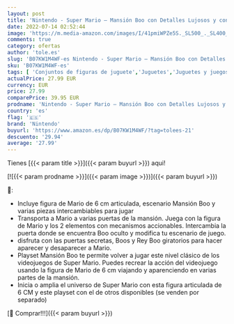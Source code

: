 ```yaml
---
layout: post
title: 'Nintendo - Super Mario – Mansión Boo con Detalles Lujosos y con la Exclusiva Figura de Acción Articulada “Mario Bros” de 6 cm - Juguete para Niños con Mecanismos Accionables – Juguete Niños 3 años +'
date: 2022-07-14 02:52:44
image: 'https://m.media-amazon.com/images/I/41pmiWPZe5S._SL500_._SL400_.jpg'
comments: true
category: ofertas
author: 'tole.es'
slug: 'B07KW1M4WF-es Nintendo - Super Mario – Mansión Boo con Detalles Lujosos...'
sku: 'B07KW1M4WF-es'
tags: [ 'Conjuntos de figuras de juguete','Juguetes','Juguetes y juegos','Muñecos y figuras','nintendo','🇪🇸', ]
actualPrice: 27.99 EUR
currency: EUR
price: 27.99
comparePrice: 39.95 EUR
prodname: 'Nintendo - Super Mario – Mansión Boo con Detalles Lujosos y con la Exclusiva Figura de Acción Articulada “Mario Bros” de 6 cm - Juguete para Niños con Mecanismos Accionables – Juguete Niños 3 años +'
country: 'es'
flag: '🇪🇸'
brand: 'Nintendo'
buyurl: 'https://www.amazon.es/dp/B07KW1M4WF/?tag=tolees-21'
descuento: '29.94'
average: '27.99'
---
```


Tienes [{{< param title >}}]({{< param buyurl >}}) aqui!

[![{{< param prodname >}}]({{< param image >}})]({{< param buyurl >}})

🔎:

- Incluye figura de Mario de 6 cm articulada, escenario Mansión Boo y varias piezas intercambiables para jugar
- Transporta a Mario a varias puertas de la mansión. Juega con la figura de Mario y los 2 elementos con mecanismos accionables. Intercambia la puerta donde se encuentra Boo oculto y modifica tu escenario de juego.
- disfruta con las puertas secretas, Boos y Rey Boo giratorios para hacer aparecer y desaparecer a Mario.
- Playset Mansión Boo te permite volver a jugar este nivel clásico de los videojuegos de Super Mario. Puedes recrear la acción del videojuego usando la figura de Mario de 6 cm viajando y aparenciendo en varias partes de la mansión.
- Inicia o amplia el universo de Super Mario con esta figura articulada de 6 CM y este playset con el de otros disponibles (se venden por separado)

[🛒 Comprar!!!]({{< param buyurl >}})
